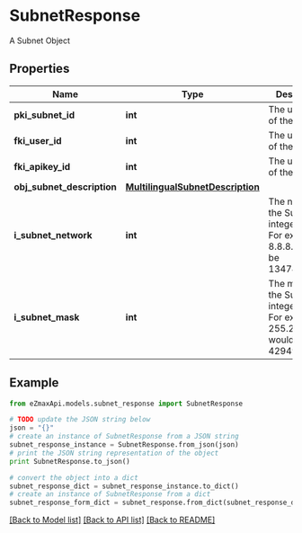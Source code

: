 # SubnetResponse

A Subnet Object

## Properties
Name | Type | Description | Notes
------------ | ------------- | ------------- | -------------
**pki_subnet_id** | **int** | The unique ID of the Subnet | 
**fki_user_id** | **int** | The unique ID of the User | [optional] 
**fki_apikey_id** | **int** | The unique ID of the Apikey | [optional] 
**obj_subnet_description** | [**MultilingualSubnetDescription**](MultilingualSubnetDescription.md) |  | 
**i_subnet_network** | **int** | The network of the Subnet in integer form. For example 8.8.8.0 would be 134744064 | 
**i_subnet_mask** | **int** | The mask of the Subnet  in integer form. For example 255.255.255.0 would be 4294967040 | 

## Example

```python
from eZmaxApi.models.subnet_response import SubnetResponse

# TODO update the JSON string below
json = "{}"
# create an instance of SubnetResponse from a JSON string
subnet_response_instance = SubnetResponse.from_json(json)
# print the JSON string representation of the object
print SubnetResponse.to_json()

# convert the object into a dict
subnet_response_dict = subnet_response_instance.to_dict()
# create an instance of SubnetResponse from a dict
subnet_response_form_dict = subnet_response.from_dict(subnet_response_dict)
```
[[Back to Model list]](../README.md#documentation-for-models) [[Back to API list]](../README.md#documentation-for-api-endpoints) [[Back to README]](../README.md)



